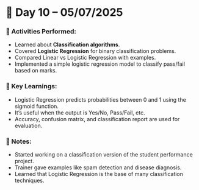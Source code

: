 # 📘 Day 10 – 05/07/2025

### 📅 Activities Performed:
- Learned about **Classification algorithms**.
- Covered **Logistic Regression** for binary classification problems.
- Compared Linear vs Logistic Regression with examples.
- Implemented a simple logistic regression model to classify pass/fail based on marks.

### 🧠 Key Learnings:
- Logistic Regression predicts probabilities between 0 and 1 using the sigmoid function.
- It’s useful when the output is Yes/No, Pass/Fail, etc.
- Accuracy, confusion matrix, and classification report are used for evaluation.

### 📝 Notes:
- Started working on a classification version of the student performance project.
- Trainer gave examples like spam detection and disease diagnosis.
- Learned that Logistic Regression is the base of many classification techniques.

